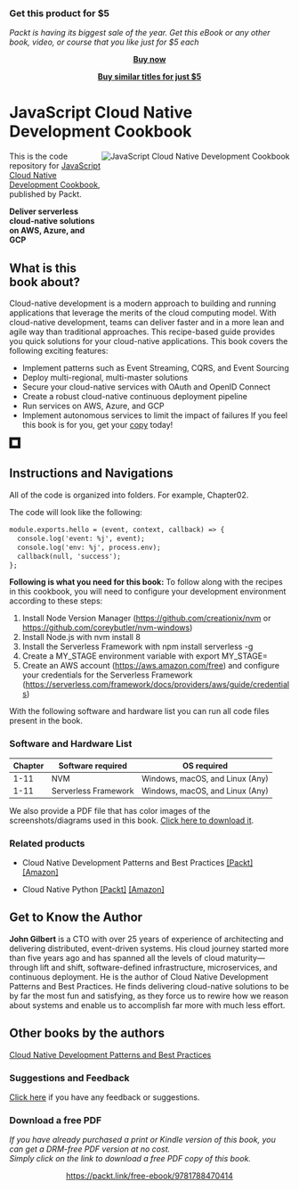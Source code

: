 
### Get this product for $5

<i>Packt is having its biggest sale of the year. Get this eBook or any other book, video, or course that you like just for $5 each</i>


<b><p align='center'>[Buy now](https://packt.link/9781788470414)</p></b>


<b><p align='center'>[Buy similar titles for just $5](https://subscription.packtpub.com/search)</p></b>


# JavaScript Cloud Native Development Cookbook

<a href="https://www.packtpub.com/application-development/javascript-cloud-native-development-cookbook?utm_source=github&utm_medium=repository&utm_campaign=9781788470414 "> <img src="https://d1ldz4te4covpm.cloudfront.net/sites/default/files/imagecache/ppv4_main_book_cover/B08809.png" alt="JavaScript Cloud Native Development Cookbook" height="256px" align="right"></a>

This is the code repository for [JavaScript Cloud Native Development Cookbook](https://www.packtpub.com/application-development/javascript-cloud-native-development-cookbook?utm_source=github&utm_medium=repository&utm_campaign=9781789133806), published by Packt.

**Deliver serverless cloud-native solutions on AWS, Azure, and GCP**

## What is this book about?
Cloud-native development is a modern approach to building and running applications that leverage the merits of the cloud computing model. With cloud-native development, teams can deliver faster and in a more lean and agile way than traditional approaches. This recipe-based guide provides you quick solutions for your cloud-native applications.
This book covers the following exciting features:
* Implement patterns such as Event Streaming, CQRS, and Event Sourcing
* Deploy multi-regional, multi-master solutions
* Secure your cloud-native services with OAuth and OpenID Connect
* Create a robust cloud-native continuous deployment pipeline
* Run services on AWS, Azure, and GCP
* Implement autonomous services to limit the impact of failures
If you feel this book is for you, get your [copy](https://www.amazon.com/dp/B0787DF1FH) today!

<a href="https://www.packtpub.com/?utm_source=github&utm_medium=banner&utm_campaign=GitHubBanner"><img src="https://raw.githubusercontent.com/PacktPublishing/GitHub/master/GitHub.png" 
alt="https://www.packtpub.com/" border="5" /></a>

## Instructions and Navigations
All of the code is organized into folders. For example, Chapter02.

The code will look like the following:
```
module.exports.hello = (event, context, callback) => {
  console.log('event: %j', event);
  console.log('env: %j', process.env);
  callback(null, 'success');
};
```

**Following is what you need for this book:**
To follow along with the recipes in this cookbook, you will need to configure your
development environment according to these steps:
  1. Install Node Version Manager (https://github.com/creationix/nvm or https://github.com/coreybutler/nvm-windows)
  2. Install Node.js with nvm install 8
  3. Install the Serverless Framework with npm install serverless -g
  4. Create a MY_STAGE environment variable with export MY_STAGE=<yourname>
  5. Create an AWS account (https://aws.amazon.com/free) and configure your credentials for the Serverless Framework (https://serverless.com/framework/docs/providers/aws/guide/credentials)

With the following software and hardware list you can run all code files present in the book.
### Software and Hardware List
| Chapter  | Software required                   | OS required                        |
| -------- | ------------------------------------| -----------------------------------|
| 1-11     | NVM                                 | Windows, macOS, and Linux (Any)    |
| 1-11     | Serverless Framework                | Windows, macOS, and Linux (Any)    |

We also provide a PDF file that has color images of the screenshots/diagrams used in this book. [Click here to download it](https://www.packtpub.com/sites/default/files/downloads/9781788470414_ColorImages.pdf).

### Related products
* Cloud Native Development Patterns and Best Practices [[Packt]](https://www.packtpub.com/application-development/cloud-native-development-patterns-and-best-practices?utm_source=github&utm_medium=repository&utm_campaign=9781788473927 ) [[Amazon]](https://www.amazon.com/dp/1788473922)

* Cloud Native Python [[Packt]](https://www.packtpub.com/application-development/cloud-native-python?utm_source=github&utm_medium=repository&utm_campaign=9781787129313 ) [[Amazon]](https://www.amazon.com/dp/1787129314)


## Get to Know the Author
**John Gilbert**
is a CTO with over 25 years of experience of architecting and delivering
distributed, event-driven systems. His cloud journey started more than five years ago and
has spanned all the levels of cloud maturity—through lift and shift, software-defined
infrastructure, microservices, and continuous deployment. He is the author of Cloud Native
Development Patterns and Best Practices. He finds delivering cloud-native solutions to be by
far the most fun and satisfying, as they force us to rewire how we reason about systems and
enable us to accomplish far more with much less effort.

## Other books by the authors
[Cloud Native Development Patterns and Best Practices](https://www.packtpub.com/application-development/cloud-native-development-patterns-and-best-practices?utm_source=github&utm_medium=repository&utm_campaign=9781788473927 )


### Suggestions and Feedback
[Click here](https://docs.google.com/forms/d/e/1FAIpQLSdy7dATC6QmEL81FIUuymZ0Wy9vH1jHkvpY57OiMeKGqib_Ow/viewform) if you have any feedback or suggestions.
### Download a free PDF

 <i>If you have already purchased a print or Kindle version of this book, you can get a DRM-free PDF version at no cost.<br>Simply click on the link to download a free PDF copy of this book.</i>
<p align="center"> <a href="https://packt.link/free-ebook/9781788470414">https://packt.link/free-ebook/9781788470414 </a> </p>